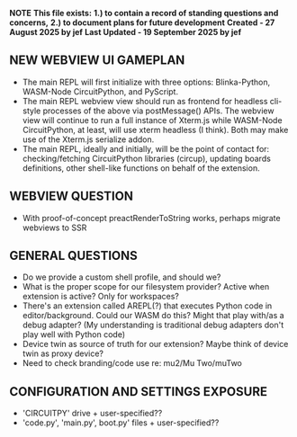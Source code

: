 **NOTE** 
**This file exists:**
      **1.) to contain a record of standing questions and concerns,**
      **2.) to document plans for future development**
**Created - 27 August 2025 by jef**
**Last Updated - 19 September 2025 by jef**


## NEW WEBVIEW UI GAMEPLAN

- The main REPL will first initialize with three options: Blinka-Python, WASM-Node CircuitPython, and PyScript.
- The main REPL webview view should run as frontend for headless cli-style processes of the above via postMessage() APIs. The webview view will continue to run a full instance of Xterm.js while WASM-Node CircuitPython, at least, will use xterm headless (I think). Both may make use of the Xterm.js serialize addon.
- The main REPL, ideally and initially, will be the point of contact for: checking/fetching CircuitPython libraries (circup), updating boards definitions, other shell-like functions on behalf of the extension.

## WEBVIEW QUESTION

- With proof-of-concept preactRenderToString works, perhaps migrate webviews to SSR

## GENERAL QUESTIONS

- Do we provide a custom shell profile, and should we?
- What is the proper scope for our filesystem provider? Active when extension is active? Only for workspaces?
- There's an extension called AREPL(?) that executes Python code in editor/background. Could our WASM do this? Might that play with/as a debug adapter? (My understanding is traditional debug adapters don't play well with Python code)
- Device twin as source of truth for our extension? Maybe think of device twin as proxy device?
- Need to check branding/code use re: mu2/Mu Two/muTwo


## CONFIGURATION AND SETTINGS EXPOSURE

- 'CIRCUITPY' drive + user-specified??
- 'code.py', 'main.py', boot.py' files + user-specified??